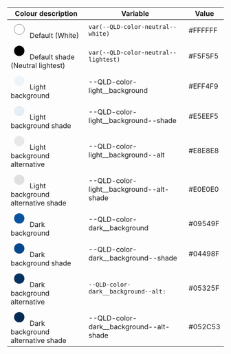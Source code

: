 <div class="qld__table--contained"><table class="qld__table qld__table__col-2-left-border qld__table__color-example qld__table__col-3-left-border" id="table03796"><thead><tr><th class="qld__table__header--width-33" id="table03796r1c1"> Colour description</th><th class="qld__table__header--width-40" id="table03796r1c2">Variable</th><th class="qld__table__header--width-20" id="table03796r1c3">Value</th></tr></thead><tbody><tr>
<td headers="table03796r1c1">
<svg width="40" height="40"><circle cx="20" cy="20" r="12" fill="#FFFFFF" stroke="#7A7A7A" stroke-width="1"></circle></svg> Default (White)</td>
<td headers="table03796r1c2"><div class="qld__code--inline"><code tabindex="0">var(--QLD-color-neutral--white)</code></div></td><td headers="table03796r1c3">#FFFFFF</td></tr><tr><td headers="table03796r1c1"><svg width="40" height="40"><circle cx="20" cy="20" r="12" fill="var(--QLD-color-light__background)" stroke="transparent" stroke-width="1"></circle></svg>
           Default shade (Neutral lightest)
        </td><td headers="table03796r1c2"><div class="qld__code--inline"><code tabindex="0">var(--QLD-color-neutral--lightest)</code></div></td><td headers="table03796r1c3">#F5F5F5</td></tr><tr><td headers="table03796r1c1"><svg width="40" height="40"><circle cx="20" cy="20" r="12" fill="#EFF4F9" stroke="transparent" stroke-width="1"></circle></svg>
           Light background
        </td><td headers="table03796r1c2">--QLD-color-light__background</td><td headers="table03796r1c3">#EFF4F9</td></tr><tr><td headers="table03796r1c1"><svg width="40" height="40"><circle cx="20" cy="20" r="12" fill="#E5EEF5" stroke="transparent" stroke-width="1"></circle></svg>
           Light background shade
        </td><td headers="table03796r1c2">--QLD-color-light__background--shade</td><td headers="table03796r1c3">#E5EEF5</td></tr><tr><td headers="table03796r1c1"><svg width="40" height="40"><circle cx="20" cy="20" r="12" fill="#E8E8E8" stroke="transparent" stroke-width="1"></circle></svg>
           Light background alternative
        </td><td headers="table03796r1c2">--QLD-color-light__background--alt</td><td headers="table03796r1c3">#E8E8E8</td></tr><tr><td headers="table03796r1c1"><svg width="40" height="40"><circle cx="20" cy="20" r="12" fill="#E0E0E0" stroke="transparent" stroke-width="1"></circle></svg>
           Light background alternative shade
        </td><td headers="table03796r1c2">--QLD-color-light__background--alt-shade</td><td headers="table03796r1c3">#E0E0E0</td></tr><tr><td headers="table03796r1c1"><svg width="40" height="40"><circle cx="20" cy="20" r="12" fill="#09549F" stroke="transparent" stroke-width="1"></circle></svg>
           Dark background
        </td><td headers="table03796r1c2">--QLD-color-dark__background</td><td headers="table03796r1c3">#09549F</td></tr><tr><td headers="table03796r1c1"><svg width="40" height="40"><circle cx="20" cy="20" r="12" fill="#04498F" stroke="transparent" stroke-width="1"></circle></svg>
           Dark background shade
        </td><td headers="table03796r1c2">--QLD-color-dark__background--shade</td><td headers="table03796r1c3">#04498F</td></tr><tr><td headers="table03796r1c1"><svg width="40" height="40"><circle cx="20" cy="20" r="12" fill="#05325F" stroke="transparent" stroke-width="1"></circle></svg>
           Dark background alternative
        </td><td headers="table03796r1c2"><div class="qld__code--inline"><code tabindex="0">--QLD-color-dark__background--alt:</code></div></td><td headers="table03796r1c3">#05325F</td></tr><tr>
<td headers="table03796r1c1"><svg width="40" height="40"><circle cx="20" cy="20" r="12" fill="#052C53" stroke="transparent" stroke-width="1"></circle></svg>
           Dark background alternative shade
        </td><td headers="table03796r1c2">--QLD-color-dark__background--alt-shade</td><td headers="table03796r1c3">#052C53</td></tr></tbody></table></div>
